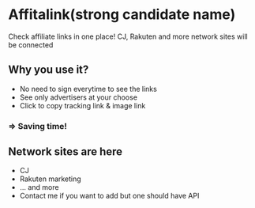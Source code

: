 # Affitalink(strong candidate name)
Check affiliate links in one place!
CJ, Rakuten and more network sites will be connected

## Why you use it?
- No need to sign everytime to see the links
- See only advertisers at your choose
- Click to copy tracking link & image link
### => Saving time!

## Network sites are here
- CJ
- Rakuten marketing
- ... and more
- Contact me if you want to add but one should have API


